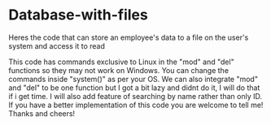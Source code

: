 # Database-with-files
Heres the code that can store an employee's data to a file on the user's system and access it to read

This code has commands exclusive to Linux in the "mod" and "del" functions so they may not work on Windows. You can change the commands inside "system()" as per your OS. We can also integrate "mod" and "del" to be one function but I got a bit lazy and didnt do it, I will do that if i get time. I will also add feature of searching by name rather than only ID. If you have a better implementation of this code you are welcome to tell me! Thanks and cheers!
